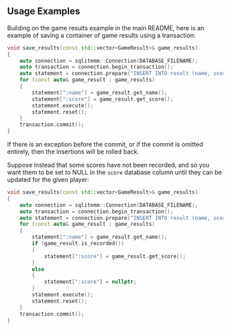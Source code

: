 Usage Examples
--------------
Building on the game results example in the main README, here is an example of saving a container of game results using a transaction:
```cpp
void save_results(const std::vector<GameResult>& game_results)
{
    auto connection = sqlitemm::Connection(DATABASE_FILENAME);
    auto transaction = connection.begin_transaction();
    auto statement = connection.prepare("INSERT INTO result (name, score) VALUES (:name, :score);");
    for (const auto& game_result : game_results)
    {
        statement[":name"] = game_result.get_name();
        statement[":score"] = game_result.get_score();
        statement.execute();
        statement.reset();
    }
    transaction.commit();
}
```
If there is an exception before the commit, or if the commit is omitted entirely, then the insertions will be rolled back.

Suppose instead that some scores have not been recorded, and so you want them to be set to NULL in the `score` database column until they can be updated for the given player:
```cpp
void save_results(const std::vector<GameResult>& game_results)
{
    auto connection = sqlitemm::Connection(DATABASE_FILENAME);
    auto transaction = connection.begin_transaction();
    auto statement = connection.prepare("INSERT INTO result (name, score) VALUES (:name, :score);");
    for (const auto& game_result : game_results)
    {
        statement[":name"] = game_result.get_name();
        if (game_result.is_recorded())
        {
            statement[":score"] = game_result.get_score();
        }
        else
        {
            statement[":score"] = nullptr;
        }
        statement.execute();
        statement.reset();
    }
    transaction.commit();
}
```

